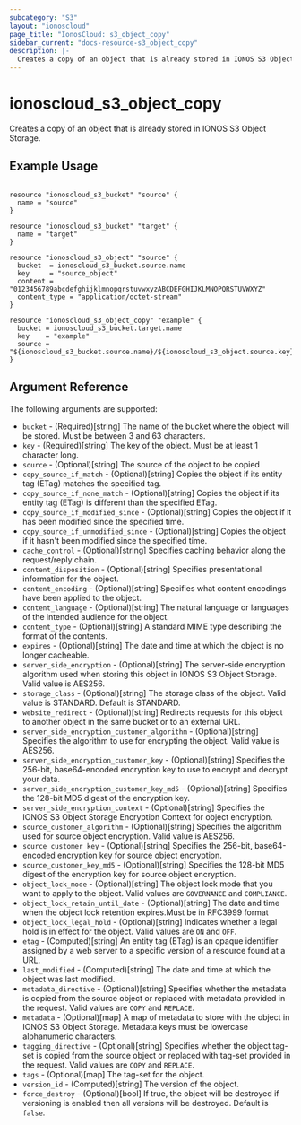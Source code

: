 ```yaml
---
subcategory: "S3"
layout: "ionoscloud"
page_title: "IonosCloud: s3_object_copy"
sidebar_current: "docs-resource-s3_object_copy"
description: |-
  Creates a copy of an object that is already stored in IONOS S3 Object Storage.
---
```


# ionoscloud_s3_object_copy

Creates a copy of an object that is already stored in IONOS S3 Object Storage.

## Example Usage

```hcl

resource "ionoscloud_s3_bucket" "source" {
  name = "source"
}

resource "ionoscloud_s3_bucket" "target" {
  name = "target"
}

resource "ionoscloud_s3_object" "source" {
  bucket  = ionoscloud_s3_bucket.source.name
  key     = "source_object"
  content = "0123456789abcdefghijklmnopqrstuvwxyzABCDEFGHIJKLMNOPQRSTUVWXYZ"
  content_type = "application/octet-stream"
}

resource "ionoscloud_s3_object_copy" "example" {
  bucket = ionoscloud_s3_bucket.target.name
  key    = "example"
  source = "${ionoscloud_s3_bucket.source.name}/${ionoscloud_s3_object.source.key}"
}

```

## Argument Reference

The following arguments are supported:

- `bucket` - (Required)[string] The name of the bucket where the object will be stored. Must be between 3 and 63 characters.
- `key`  - (Required)[string] The key of the object. Must be at least 1 character long.
- `source` - (Optional)[string] The source of the object to be copied
- `copy_source_if_match` - (Optional)[string] Copies the object if its entity tag (ETag) matches the specified tag.
- `copy_source_if_none_match` - (Optional)[string] Copies the object if its entity tag (ETag) is different than the specified ETag.
- `copy_source_if_modified_since` - (Optional)[string] Copies the object if it has been modified since the specified time.
- `copy_source_if_unmodified_since` - (Optional)[string] Copies the object if it hasn't been modified since the specified time.
- `cache_control` - (Optional)[string] Specifies caching behavior along the request/reply chain.
- `content_disposition` - (Optional)[string] Specifies presentational information for the object.
- `content_encoding` - (Optional)[string] Specifies what content encodings have been applied to the object.
- `content_language` - (Optional)[string] The natural language or languages of the intended audience for the object.
- `content_type` - (Optional)[string] A standard MIME type describing the format of the contents.
- `expires` - (Optional)[string] The date and time at which the object is no longer cacheable.
- `server_side_encryption` - (Optional)[string] The server-side encryption algorithm used when storing this object in IONOS S3 Object Storage. Valid value is AES256.
- `storage_class` - (Optional)[string] The storage class of the object. Valid value is STANDARD. Default is STANDARD.
- `website_redirect` - (Optional)[string] Redirects requests for this object to another object in the same bucket or to an external URL.
- `server_side_encryption_customer_algorithm` - (Optional)[string] Specifies the algorithm to use for encrypting the object. Valid value is AES256.
- `server_side_encryption_customer_key` - (Optional)[string] Specifies the 256-bit, base64-encoded encryption key to use to encrypt and decrypt your data.
- `server_side_encryption_customer_key_md5` - (Optional)[string] Specifies the 128-bit MD5 digest of the encryption key.
- `server_side_encryption_context` - (Optional)[string] Specifies the IONOS S3 Object Storage Encryption Context for object encryption.
- `source_customer_algorithm` - (Optional)[string] Specifies the algorithm used for source object encryption. Valid value is AES256.
- `source_customer_key` - (Optional)[string] Specifies the 256-bit, base64-encoded encryption key for source object encryption.
- `source_customer_key_md5` - (Optional)[string] Specifies the 128-bit MD5 digest of the encryption key for source object encryption.
- `object_lock_mode` - (Optional)[string] The object lock mode that you want to apply to the object. Valid values are `GOVERNANCE` and `COMPLIANCE`.
- `object_lock_retain_until_date` - (Optional)[string] The date and time when the object lock retention expires.Must be in RFC3999 format
- `object_lock_legal_hold` - (Optional)[string] Indicates whether a legal hold is in effect for the object. Valid values are `ON` and `OFF`.
- `etag` - (Computed)[string] An entity tag (ETag) is an opaque identifier assigned by a web server to a specific version of a resource found at a URL.
- `last_modified` - (Computed)[string] The date and time at which the object was last modified.
- `metadata_directive` - (Optional)[string] Specifies whether the metadata is copied from the source object or replaced with metadata provided in the request. Valid values are `COPY` and `REPLACE`.
- `metadata` - (Optional)[map] A map of metadata to store with the object in IONOS S3 Object Storage. Metadata keys must be lowercase alphanumeric characters.
- `tagging_directive` - (Optional)[string] Specifies whether the object tag-set is copied from the source object or replaced with tag-set provided in the request. Valid values are `COPY` and `REPLACE`.
- `tags` - (Optional)[map] The tag-set for the object.
- `version_id` - (Computed)[string] The version of the object.
- `force_destroy` - (Optional)[bool] If true, the object will be destroyed if versioning is enabled then all versions will be destroyed. Default is `false`.